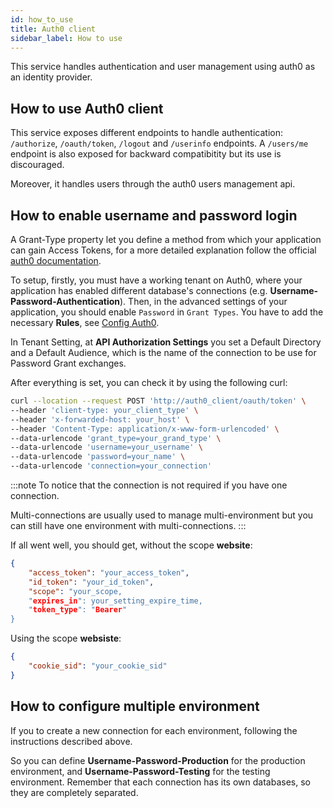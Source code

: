 ```yaml
---
id: how_to_use
title: Auth0 client
sidebar_label: How to use
---
```

This service handles authentication and user management using auth0 as an identity provider.

## How to use Auth0 client

This service exposes different endpoints to handle authentication: `/authorize`, `/oauth/token`, `/logout` and `/userinfo` endpoints. A `/users/me` endpoint is also exposed for backward compatibitity but its use is discouraged.

Moreover, it handles users through the auth0 users management api.

## How to enable username and password login

A Grant-Type property let you define a method from which your application can gain Access Tokens, for a more detailed explanation follow the official [auth0 documentation](https://auth0.com/docs/applications/application-grant-types).

To setup, firstly, you must have a working tenant on Auth0, where your application has enabled different database's connections (e.g. **Username-Password-Authentication**). Then, in the advanced settings of your application, you should enable `Password` in `Grant Types`. You have to add the necessary **Rules**, see [Config Auth0](../../development_suite/set-up-infrastructure/auth-0-setup.md).

In Tenant Setting, at **API Authorization Settings** you set a Default Directory and a Default Audience, which is the name of the connection to be use for Password Grant exchanges.

After everything is set, you can check it by using the following curl:

```bash
curl --location --request POST 'http://auth0_client/oauth/token' \
--header 'client-type: your_client_type' \
--header 'x-forwarded-host: your_host' \
--header 'Content-Type: application/x-www-form-urlencoded' \
--data-urlencode 'grant_type=your_grand_type' \
--data-urlencode 'username=your_username' \
--data-urlencode 'password=your_name' \
--data-urlencode 'connection=your_connection'
```

:::note
To notice that the connection is not required if you have one connection.

Multi-connections are usually used to manage multi-environment but you can still
have one environment with multi-connections.
:::

If all went well, you should get, without the scope **website**:

```json
{
    "access_token": "your_access_token",
    "id_token": "your_id_token",
    "scope": "your_scope,
    "expires_in": your_setting_expire_time,
    "token_type": "Bearer"
}
```

Using the scope **websiste**: 

```json
{
    "cookie_sid": "your_cookie_sid"
}
```

## How to configure multiple environment

If you to create a new connection for each environment, following the instructions described above.

So you can define **Username-Password-Production** for the production environment, and **Username-Password-Testing** for the testing environment. Remember that each connection has its own databases, so they are completely separated.